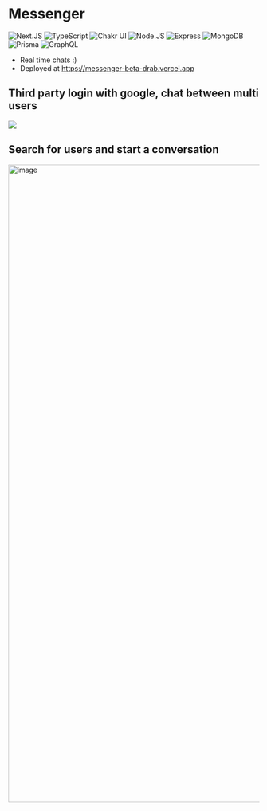 # Messenger
![Next.JS](https://img.shields.io/badge/Next.js-000000.svg?style=for-the-badge&logo=nextdotjs&logoColor=white)
![TypeScript](https://img.shields.io/badge/TypeScript-3178C6.svg?style=for-the-badge&logo=TypeScript&logoColor=white)
![Chakr UI](https://img.shields.io/badge/Chakra%20UI-319795.svg?style=for-the-badge&logo=Chakra-UI&logoColor=white)
![Node.JS](https://img.shields.io/badge/Node.js-339933.svg?style=for-the-badge&logo=nodedotjs&logoColor=white)
![Express](https://img.shields.io/badge/Express-000000.svg?style=for-the-badge&logo=Express&logoColor=white)
![MongoDB](https://img.shields.io/badge/MongoDB-47A248.svg?style=for-the-badge&logo=MongoDB&logoColor=white)
![Prisma](https://img.shields.io/badge/Prisma-2D3748.svg?style=for-the-badge&logo=Prisma&logoColor=white)
![GraphQL](https://img.shields.io/badge/GraphQL-E10098.svg?style=for-the-badge&logo=GraphQL&logoColor=white)

- Real time chats :)
- Deployed at https://messenger-beta-drab.vercel.app

## Third party login with google, chat between multi users

<img src='https://user-images.githubusercontent.com/87960642/210497133-63885dfd-7778-44d6-a1c4-ce51a92f04ef.png'>

## Search for users and start a conversation

<img width="1281" alt="image" src="https://user-images.githubusercontent.com/87960642/210497431-1c74475c-65ec-48ff-abfa-086da163f97d.png">
